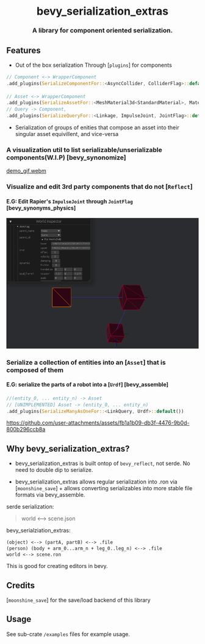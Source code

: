 
<div align="center">
    <h1> bevy_serialization_extras </h1>
    <h3> 
    A library for component oriented serialization. 

</div>
    <!-- A library that allows the editing of non-reflect components via wrapper components, and serialization of these components via  -->

## Features

- Out of the box serialization Through [`plugins`] for components

```Rust
// Component <-> WrapperComponent
.add_plugins(SerializeComponentFor::<AsyncCollider, ColliderFlag>::default())

// Asset <-> WrapperComponent
.add_plugins(SerializeAssetFor::<MeshMaterial3d<StandardMaterial>, MaterialFlag3d>::default())
// Query -> Component, 
.add_plugins(SerializeQueryFor::<Linkage, ImpulseJoint, JointFlag>::default())
```

- Serialization of groups of enities that compose an asset into their singular asset equivillent, and vice-versa

### A visualization util to list serializable/unserializable components(W.I.P) [bevy_synonomize]

[demo_gif.webm](https://github.com/rydb/bevy_serialization_extras/assets/43288084/3bda45f1-c75a-437b-a02d-27e58bd3276e)

### Visualize and edit 3rd party components that do not [`Reflect`]
#### E.G: Edit Rapier's `ImpulseJoint` through `JointFlag` [bevy_synonyms_physics]
![edit_example.png](edit_example.png)

### Serialize a collection of entities into an [`Asset`] that is composed of them
#### E.G: serialize the parts of a robot into a [`Urdf`] [bevy_assemble]

```Rust
//(entity_0, ... entity_n) -> Asset
// [UNIMPLEMENTED] Asset -> (entity_0, ... entity_n)
.add_plugins(SerializeManyAsOneFor::<LinkQuery, Urdf>::default())
```

https://github.com/user-attachments/assets/fb1a1b09-db3f-4476-9b0d-800b296ccb8a


## Why bevy_serialization_extras?

- bevy_serialization_extras is built ontop of `bevy_reflect`, not serde. No need to double dip to serialize.

- bevy_serialization_extras allows regular serialization into .ron via [`moonshine_save`] + allows converting serializables into more stable file formats via bevy_assemble. 

serde serialization: 
> world <--> scene.json

bevy_serialziation_extras:
```
(object) <--> (partA, partB) <--> .file
(person) (body + arm_0...arm_n + leg_0..leg_n) <--> .file
world <--> scene.ron
```

This is good for creating editors in bevy.

## Credits

[`moonshine_save`] for the save/load backend of this library


## Usage

See sub-crate `/examples` files for example usage.
